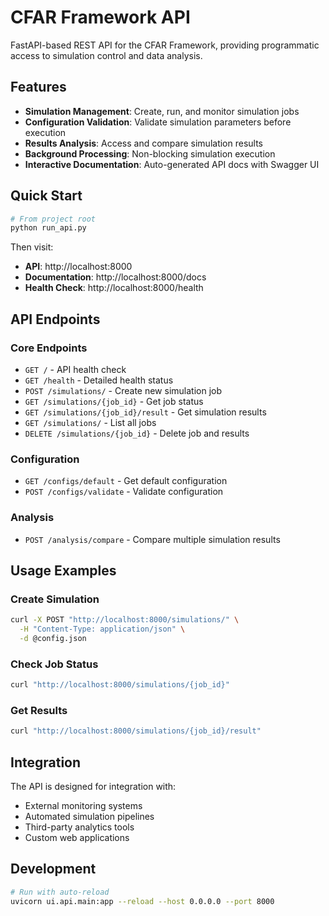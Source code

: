 # CFAR Framework API

FastAPI-based REST API for the CFAR Framework, providing programmatic access to simulation control and data analysis.

## Features
- **Simulation Management**: Create, run, and monitor simulation jobs
- **Configuration Validation**: Validate simulation parameters before execution
- **Results Analysis**: Access and compare simulation results
- **Background Processing**: Non-blocking simulation execution
- **Interactive Documentation**: Auto-generated API docs with Swagger UI

## Quick Start
```bash
# From project root
python run_api.py
```

Then visit:
- **API**: http://localhost:8000
- **Documentation**: http://localhost:8000/docs
- **Health Check**: http://localhost:8000/health

## API Endpoints

### Core Endpoints
- `GET /` - API health check
- `GET /health` - Detailed health status
- `POST /simulations/` - Create new simulation job
- `GET /simulations/{job_id}` - Get job status
- `GET /simulations/{job_id}/result` - Get simulation results
- `GET /simulations/` - List all jobs
- `DELETE /simulations/{job_id}` - Delete job and results

### Configuration
- `GET /configs/default` - Get default configuration
- `POST /configs/validate` - Validate configuration

### Analysis
- `POST /analysis/compare` - Compare multiple simulation results

## Usage Examples

### Create Simulation
```bash
curl -X POST "http://localhost:8000/simulations/" \
  -H "Content-Type: application/json" \
  -d @config.json
```

### Check Job Status
```bash
curl "http://localhost:8000/simulations/{job_id}"
```

### Get Results
```bash
curl "http://localhost:8000/simulations/{job_id}/result"
```

## Integration
The API is designed for integration with:
- External monitoring systems
- Automated simulation pipelines
- Third-party analytics tools
- Custom web applications

## Development
```bash
# Run with auto-reload
uvicorn ui.api.main:app --reload --host 0.0.0.0 --port 8000
```
